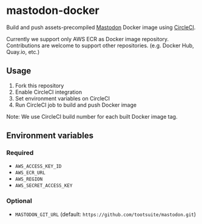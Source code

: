 # mastodon-docker

Build and push assets-precompiled [Mastodon](https://github.com/tootsuite/mastodon) Docker image using [CircleCI](http://circleci.com/).

Currently we support only AWS ECR as Docker image repository.
Contributions are welcome to support other repositories. (e.g. Docker Hub, Quay.io, etc.)

## Usage

1. Fork this repository
1. Enable CircleCI integration
1. Set environment variables on CircleCI
1. Run CircleCI job to build and push Docker image

Note: We use CircleCI build number for each built Docker image tag.

## Environment variables

### Required

- `AWS_ACCESS_KEY_ID`
- `AWS_ECR_URL`
- `AWS_REGION`
- `AWS_SECRET_ACCESS_KEY`

### Optional

- `MASTODON_GIT_URL` (default: `https://github.com/tootsuite/mastodon.git`)
